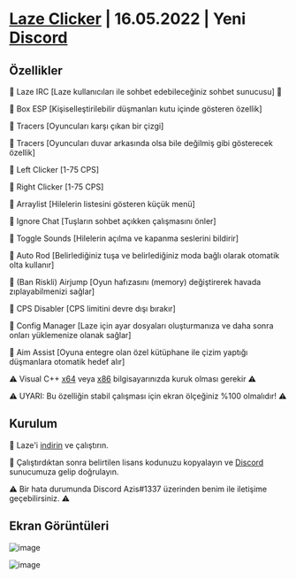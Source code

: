 # [Laze Clicker](https://github.com/aaleaf/Laze/releases/tag/Laze) | 16.05.2022 | Yeni [Discord](https://discord.gg/uVBcyVdMuZ)
## Özellikler

💠 Laze IRC [Laze kullanıcıları ile sohbet edebileceğiniz sohbet sunucusu] 💠

🔰 Box ESP [Kişiselleştirilebilir düşmanları kutu içinde gösteren özellik]

🔰 Tracers [Oyuncuları karşı çıkan bir çizgi]

🔰 Tracers [Oyuncuları duvar arkasında olsa bile değilmiş gibi gösterecek özellik]

🔰 Left Clicker [1-75 CPS]

🔰 Right Clicker [1-75 CPS]

🔰 Arraylist [Hilelerin listesini gösteren küçük menü]

🔰 Ignore Chat [Tuşların sohbet açıkken çalışmasını önler]

🔰 Toggle Sounds [Hilelerin açılma ve kapanma seslerini bildirir]

🔰 Auto Rod [Belirlediğiniz tuşa ve belirlediğiniz moda bağlı olarak otomatik olta kullanır]

🔰 (Ban Riskli) Airjump [Oyun hafızasını (memory) değiştirerek havada zıplayabilmenizi sağlar]

🔰 CPS Disabler [CPS limitini devre dışı bırakır]

🔰 Config Manager [Laze için ayar dosyaları oluşturmanıza ve daha sonra onları yüklemenize olanak sağlar]

🔰 Aim Assist [Oyuna entegre olan özel kütüphane ile çizim yaptığı düşmanlara otomatik hedef alır]

⚠️ Visual C++ [x64](https://aka.ms/vs/17/release/vc_redist.x64.exe) veya [x86](https://aka.ms/vs/17/release/vc_redist.x86.exe) bilgisayarınızda kuruk olması gerekir ⚠️

⚠️ UYARI: Bu özelliğin stabil çalışması için ekran ölçeğiniz %100 olmalıdır! ⚠️

## Kurulum


💠 Laze'i [indirin](https://github.com/aaleaf/Laze/releases/download/Laze/Laze.exe) ve çalıştırın.

💠 Çalıştırdıktan sonra belirtilen lisans kodunuzu kopyalayın ve [Discord](https://discord.gg/uVBcyVdMuZ) sunucumuza gelip doğrulayın.

⚠ Bir hata durumunda Discord Azis#1337 üzerinden benim ile iletişime geçebilirsiniz. ⚠

## Ekran Görüntüleri

![image](https://user-images.githubusercontent.com/45121448/168669078-81654a9a-ea20-44d1-bb63-1088bcd975c9.png)

![image](https://user-images.githubusercontent.com/45121448/168669084-be9f6453-a6ac-417f-969c-b3986d6ae9f9.png)

